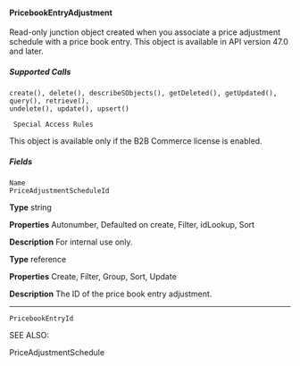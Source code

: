 #### PricebookEntryAdjustment

Read-only junction object created when you associate a price adjustment schedule with a price book entry. This object is available in
API version 47.0 and later.

##### Supported Calls
```
create(), delete(), describeSObjects(), getDeleted(), getUpdated(), query(), retrieve(),
undelete(), update(), upsert()

 Special Access Rules

```
This object is available only if the B2B Commerce license is enabled.

##### Fields

```
Name
PriceAdjustmentScheduleId

```

**Type**
string

**Properties**
Autonumber, Defaulted on create, Filter, idLookup, Sort

**Description**
For internal use only.

**Type**
reference

**Properties**
Create, Filter, Group, Sort, Update

**Description**
The ID of the price book entry adjustment.


-----

```
PricebookEntryId

```
SEE ALSO:

PriceAdjustmentSchedule
